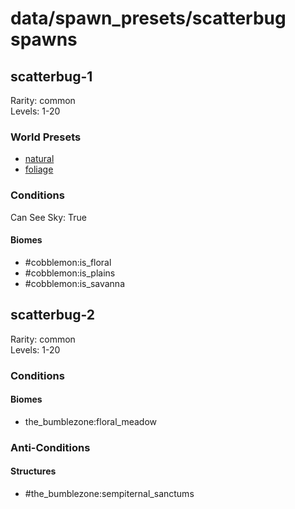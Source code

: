 # data/spawn_presets/scatterbug spawns  
  
## scatterbug-1  
Rarity: common  
Levels: 1-20  
  
### World Presets  
* [natural](/data/world_presets/natural.md)  
* [foliage](/data/world_presets/foliage.md)  
  
### Conditions  
Can See Sky: True  
  
#### Biomes  
  * #cobblemon:is_floral
  * #cobblemon:is_plains
  * #cobblemon:is_savanna
  
  
## scatterbug-2  
Rarity: common  
Levels: 1-20  
  
### Conditions  
  
#### Biomes  
  * the_bumblezone:floral_meadow
  
  
### Anti-Conditions  
  
#### Structures  
  * #the_bumblezone:sempiternal_sanctums
  
